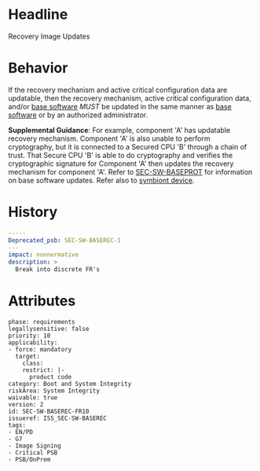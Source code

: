 # Headline 
Recovery Image Updates

# Behavior
If the recovery mechanism and active critical configuration data are updatable, then the recovery mechanism, active critical configuration data, and/or [base software](#DEF_BaseSoftware) _MUST_ be updated in the same manner as [base software](#DEF_BaseSoftware) or by an authorized administrator.

**Supplemental Guidance**: For example, component 'A' has updatable recovery mechanism. Component 'A' is also unable to perform cryptography, but it is connected to a Secured CPU 'B' through a chain of trust.  That Secure CPU 'B' is able to do cryptography and verifies the cryptographic signature for Component 'A' then updates the recovery mechanism for component 'A'. Refer to [SEC-SW-BASEPROT](#SEC-SW-BASEPROT) for information on base software updates.  Refer also to [symbiont device](#DEF_SymbiontDevice).

# History

```yaml
-----
Deprecated_psb: SEC-SW-BASEREC-1
---
impact: nonnormative
description: >
  Break into discrete FR's

```

# Attributes

    phase: requirements
    legallysensitive: false
    priority: 10
    applicability:
    - force: mandatory
      target:
        class: 
        restrict: |-
          product code
    category: Boot and System Integrity
    riskArea: System Integrity
    waivable: true
    version: 2
    id: SEC-SW-BASEREC-FR10
    issueref: ISS_SEC-SW-BASEREC
    tags:
    - EN/PD
    - G7
    - Image Signing
    - Critical PSB
    - PSB/OnPrem
